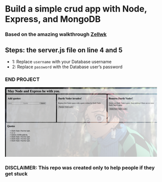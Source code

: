 # Build a simple crud app with Node, Express, and MongoDB
### Based on the amazing walkthrough [Zellwk](https://zellwk.com/blog/crud-express-mongodb")

## Steps: the server.js file on line 4 and 5
-   1: Replace `username` with your Database username
-   2: Replace `password` with the Database user’s password

### END PROJECT
![Demo](./public/images/demo.png)
### DISCLAIMER: This repo was created only to help people if they get stuck
